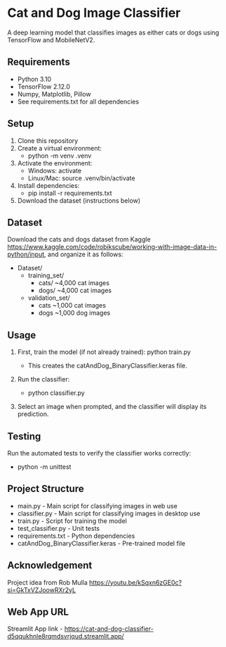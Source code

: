 # Cat and Dog Image Classifier

A deep learning model that classifies images as either cats or dogs using TensorFlow and MobileNetV2.

## Requirements

- Python 3.10
- TensorFlow 2.12.0
- Numpy, Matplotlib, Pillow 
- See requirements.txt for all dependencies

## Setup

1. Clone this repository
2. Create a virtual environment: 
    - python -m venv .venv
3. Activate the environment:
    - Windows: activate
    - Linux/Mac: source .venv/bin/activate
4. Install dependencies: 
    - pip install -r requirements.txt
5. Download the dataset (instructions below)

## Dataset 

Download the cats and dogs dataset from Kaggle https://www.kaggle.com/code/robikscube/working-with-image-data-in-python/input, and organize it as follows:
- Dataset/
    - training_set/
        - cats/      ~4,000 cat images
        - dogs/      ~4,000 cat images
    - validation_set/
        - cats       ~1,000 cat images
        - dogs       ~1,000 dog images

## Usage

1. First, train the model (if not already trained): python train.py 
    - This creates the catAndDog_BinaryClassifier.keras file.

2. Run the classifier: 
    - python classifier.py

3. Select an image when prompted, and the classifier will display its prediction.

## Testing

Run the automated tests to verify the classifier works correctly: 
- python -m unittest
    
## Project Structure
 - main.py - Main script for classifying images in web use
 - classifier.py - Main script for classifying images in desktop use
 - train.py - Script for training the model
 - test_classifier.py - Unit tests
 - requirements.txt - Python dependencies
 - catAndDog_BinaryClassifier.keras - Pre-trained model file

## Acknowledgement 
Project idea from Rob Mulla https://youtu.be/kSqxn6zGE0c?si=GkTxVZJoowRXr2yL

## Web App URL
Streamlit App link - https://cat-and-dog-classifier-d5qqukhnle8rqmdsvrjqud.streamlit.app/
